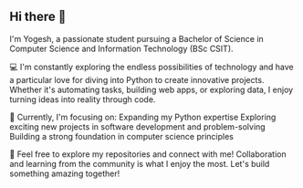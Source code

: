 ## Hi there 👋
I'm Yogesh, a passionate student pursuing a Bachelor of Science in Computer Science and Information Technology (BSc CSIT).

💻 I'm constantly exploring the endless possibilities of technology and have a particular love for diving into Python to create innovative projects. Whether it's automating tasks, building web apps, or exploring data, I enjoy turning ideas into reality through code.

🚀 Currently, I'm focusing on:
Expanding my Python expertise
Exploring exciting new projects in software development and problem-solving
Building a strong foundation in computer science principles

🌟 Feel free to explore my repositories and connect with me! Collaboration and learning from the community is what I enjoy the most. Let's build something amazing together!

<!--
**Yogesh0413/yogesh0413** is a ✨ _special_ ✨ repository because its `README.md` (this file) appears on your GitHub profile.

Here are some ideas to get you started:

- 🔭 I’m currently working on ...
- 🌱 I’m currently learning ...
- 👯 I’m looking to collaborate on ...
- 🤔 I’m looking for help with ...
- 💬 Ask me about ...
- 📫 How to reach me: ...
- 😄 Pronouns: ...
- ⚡ Fun fact: ...
-->
